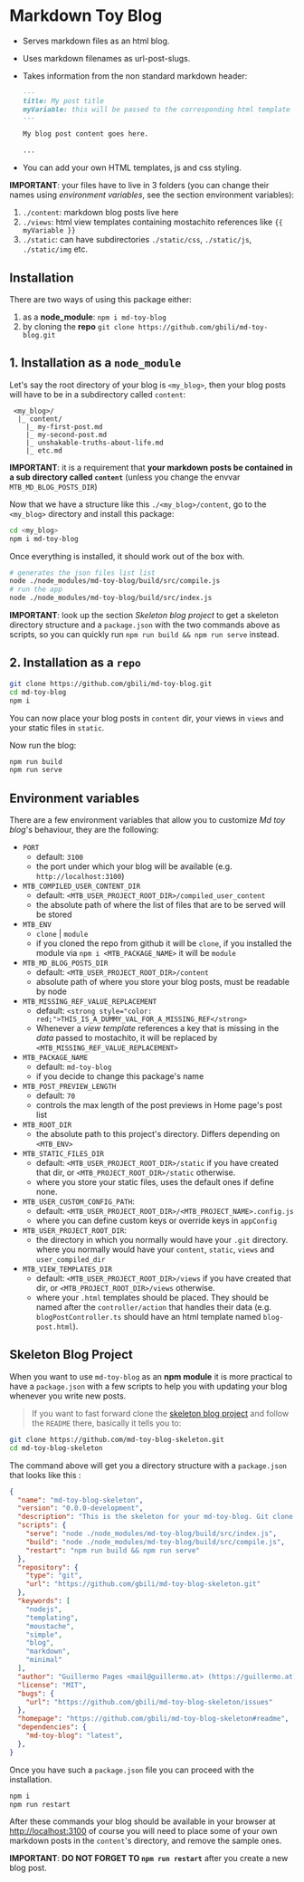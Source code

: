 # Markdown Toy Blog

- Serves markdown files as an html blog.
- Uses markdown filenames as url-post-slugs.
- Takes information from the non standard markdown header:

  ```md
  ---
  title: My post title
  myVariable: this will be passed to the corresponding html template
  ---

  My blog post content goes here.
  
  ...

  ```

- You can add your own HTML templates, js and css styling.

**IMPORTANT**: your files have to live in 3 folders (you can change their names using _environment variables_, see the section environment variables):

1. `./content`: markdown blog posts live here
2. `./views`: html view templates containing mostachito references like `{{ myVariable }}`
3. `./static`: can have subdirectories `./static/css`, `./static/js`, `./static/img` etc.

## Installation

There are two ways of using this package either:

1. as a **node_module**: `npm i md-toy-blog`
2. by cloning the **repo** `git clone https://github.com/gbili/md-toy-blog.git`

## 1. Installation as a `node_module`

Let's say the root directory of your blog is `<my_blog>`, then your blog posts will have to be in a subdirectory called `content`:

```text
 <my_blog>/
  |_ content/
    |_ my-first-post.md
    |_ my-second-post.md
    |_ unshakable-truths-about-life.md
    |_ etc.md

```

**IMPORTANT**: it is a requirement that **your markdown posts be contained in a sub directory called `content`** (unless you change the envvar `MTB_MD_BLOG_POSTS_DIR`)

Now that we have a structure like this `./<my_blog>/content`, go to the `<my_blog>` directory and install this package:

```bash
cd <my_blog>
npm i md-toy-blog
```

Once everything is installed, it should work out of the box with.

```bash
# generates the json files list list
node ./node_modules/md-toy-blog/build/src/compile.js
# run the app
node ./node_modules/md-toy-blog/build/src/index.js
```

**IMPORTANT**: look up the section _Skeleton blog project_ to get a skeleton directory structure and a `package.json` with the two commands above as scripts, so you can quickly run `npm run build && npm run serve` instead.

## 2. Installation as a `repo`

```bash
git clone https://github.com/gbili/md-toy-blog.git
cd md-toy-blog
npm i
```

You can now place your blog posts in `content` dir, your views in `views` and your static files in `static`.

Now run the blog:

```bash
npm run build
npm run serve
```

## Environment variables

There are a few environment variables that allow you to customize _Md toy blog_'s behaviour, they are the following:

- `PORT`
  - default: `3100`
  - the port under which your blog will be available (e.g. `http://localhost:3100`)
- `MTB_COMPILED_USER_CONTENT_DIR`
  - default: `<MTB_USER_PROJECT_ROOT_DIR>/compiled_user_content`
  - the absolute path of where the list of files that are to be served will be stored
- `MTB_ENV`
  - `clone` | `module`
  - if you cloned the repo from github it will be `clone`, if you installed the module via `npm i <MTB_PACKAGE_NAME>` it will be `module`
- `MTB_MD_BLOG_POSTS_DIR`
  - default: `<MTB_USER_PROJECT_ROOT_DIR>/content`
  - absolute path of where you store your blog posts, must be readable by node
- `MTB_MISSING_REF_VALUE_REPLACEMENT`
  - default: `<strong style="color: red;">THIS_IS_A_DUMMY_VAL_FOR_A_MISSING_REF</strong>`
  - Whenever a _view template_ references a key that is missing in the _data_ passed to mostachito, it will be replaced by `<MTB_MISSING_REF_VALUE_REPLACEMENT>`
- `MTB_PACKAGE_NAME`
  - default: `md-toy-blog`
  - if you decide to change this package's name
- `MTB_POST_PREVIEW_LENGTH`
  - default: `70`
  - controls the max length of the post previews in Home page's post list
- `MTB_ROOT_DIR`
  - the absolute path to this project's directory. Differs depending on `<MTB_ENV>`
- `MTB_STATIC_FILES_DIR`
  - default: `<MTB_USER_PROJECT_ROOT_DIR>/static` if you have created that dir, or `<MTB_PROJECT_ROOT_DIR>/static` otherwise.
  - where you store your static files, uses the default ones if define none.
- `MTB_USER_CUSTOM_CONFIG_PATH`:
  - default: `<MTB_USER_PROJECT_ROOT_DIR>/<MTB_PROJECT_NAME>.config.js`
  - where you can define custom keys or override keys in `appConfig`
- `MTB_USER_PROJECT_ROOT_DIR`:
  - the directory in which you normally would have your `.git` directory. where you normally would have your `content`, `static`, `views` and `user_compiled_dir`
- `MTB_VIEW_TEMPLATES_DIR`
  - default: `<MTB_USER_PROJECT_ROOT_DIR>/views` if you have created that dir, or `<MTB_PROJECT_ROOT_DIR>/views` otherwise.
  - where your `.html` templates should be placed. They should be named after the `controller/action` that handles their data (e.g. `blogPostController.ts` should have an html template named `blog-post.html`).

## Skeleton Blog Project

When you want to use `md-toy-blog` as an **npm module** it is more practical to have a `package.json` with a few scripts to help you with updating your blog whenever you write new posts.

> If you want to fast forward clone the [skeleton blog project](https://github.com/gbili/md-toy-blog-skeleton) and follow the `README` there, basically it tells you to:

```bash
git clone https://github.com/md-toy-blog-skeleton.git
cd md-toy-blog-skeleton
```

The command above will get you a directory structure with a `package.json` that looks like this :

```json
{
  "name": "md-toy-blog-skeleton",
  "version": "0.0.0-development",
  "description": "This is the skeleton for your md-toy-blog. Git clone this and run `npm buid && npm serve`",
  "scripts": {
    "serve": "node ./node_modules/md-toy-blog/build/src/index.js",
    "build": "node ./node_modules/md-toy-blog/build/src/compile.js",
    "restart": "npm run build && npm run serve"
  },
  "repository": {
    "type": "git",
    "url": "https://github.com/gbili/md-toy-blog-skeleton.git"
  },
  "keywords": [
    "nodejs",
    "templating",
    "moustache",
    "simple",
    "blog",
    "markdown",
    "minimal"
  ],
  "author": "Guillermo Pages <mail@guillermo.at> (https://guillermo.at)",
  "license": "MIT",
  "bugs": {
    "url": "https://github.com/gbili/md-toy-blog-skeleton/issues"
  },
  "homepage": "https://github.com/gbili/md-toy-blog-skeleton#readme",
  "dependencies": {
    "md-toy-blog": "latest",
  },
}
```

Once you have such a `package.json` file you can proceed with the installation.

```bash
npm i
npm run restart
```

After these commands your blog should be available in your browser at [http://localhost:3100](http://localhost:3100) of course you will need to place some of your own markdown posts in the `content`'s directory, and remove the sample ones.

**IMPORTANT**: **DO NOT FORGET TO `npm run restart`** after you create a new blog post.
